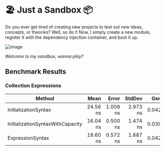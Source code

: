 # 🏖️ Just a Sandbox 📦

Do you ever get tired of creating new projects to test out new ideas, concepts, or theories? Well, so do I! Now, I simply create a new module, register it with the dependency injection container, and boot it up.

![image](https://github.com/tacosontitan/sandbox/assets/65432314/07b74e1f-b809-45d2-b6cf-7800db7efb4c)

*Welcome to my sandbox, wanna play?*

## Benchmark Results

### Collection Expressions

| Method                           |     Mean |    Error |   StdDev |   Gen0 | Allocated |
|----------------------------------|---------:|---------:|---------:|-------:|----------:|
| InitializationSyntax             | 24.56 ns | 1.008 ns | 2.973 ns | 0.0421 |      88 B |
| InitializationSyntaxWithCapacity | 16.04 ns | 0.500 ns | 1.474 ns | 0.0382 |      80 B |
| ExpressionSyntax                 | 19.60 ns | 0.572 ns | 1.687 ns | 0.0421 |      88 B |
